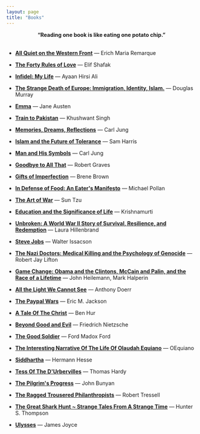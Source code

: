 ```yaml
---
layout: page
title: "Books"
---
```


<center><strong>“Reading one book is like eating one potato chip.” </strong></center>

<br>


- __[All Quiet on the Western Front](https://www.goodreads.com/book/show/355697.All_Quiet_on_the_Western_Front)__ ― Erich Maria Remarque

- __[The Forty Rules of Love](https://www.goodreads.com/book/show/6642715-the-forty-rules-of-love)__ ― Elif Shafak

- __[Infidel: My Life](https://www.goodreads.com/book/show/81227.Infidel)__ ― Ayaan Hirsi Ali

- __[The Strange Death of Europe: Immigration, Identity, Islam.](https://www.goodreads.com/book/show/33584231-the-strange-death-of-europe)__ ― Douglas Murray

- __[Emma](https://www.goodreads.com/book/show/6969.Emma)__ ― Jane Austen

- __[Train to Pakistan](https://www.goodreads.com/book/show/785454.Train_to_Pakistan)__ ― Khushwant Singh

- __[Memories, Dreams, Reflections](https://www.goodreads.com/book/show/612188.Memories_Dreams_Reflections)__ ― Carl Jung

- __[Islam and the Future of Tolerance](https://www.goodreads.com/book/show/25151238-islam-and-the-future-of-tolerance)__ ― Sam Harris

- __[Man and His Symbols](https://www.goodreads.com/book/show/123632.Man_and_His_Symbols)__ ― Carl Jung

- __[Goodbye to All That](https://www.goodreads.com/book/show/55428.Goodbye_to_All_That)__ ― Robert Graves

- __[Gifts of Imperfection](https://www.goodreads.com/book/show/7015403-the-gifts-of-imperfection)__ ― Brene Brown

- __[In Defense of Food: An Eater's Manifesto](https://www.goodreads.com/book/show/315425.In_Defense_of_Food)__ ― Michael Pollan

- __[The Art of War](https://www.goodreads.com/book/show/10534.The_Art_of_War)__ ― Sun Tzu

- __[Education and the Significance of Life](https://www.goodreads.com/book/show/353435.Education_and_the_Significance_of_Life)__ ― Krishnamurti

- __[Unbroken: A World War II Story of Survival, Resilience, and Redemption](https://www.goodreads.com/book/show/8664353-unbroken)__ ― Laura Hillenbrand

- __[Steve Jobs](https://www.goodreads.com/book/show/11084145-steve-jobs)__ ― Walter Issacson

- __[The Nazi Doctors: Medical Killing and the Psychology of Genocide](https://www.goodreads.com/book/show/173187.The_Nazi_Doctors)__ ― Robert Jay Lifton

- __[Game Change: Obama and the Clintons, McCain and Palin, and the Race of a Lifetime](https://www.goodreads.com/book/show/6694937-game-change)__ ― John Heilemann, Mark Halperin

- __[All the Light We Cannot See](https://www.goodreads.com/book/show/18143977-all-the-light-we-cannot-see)__ ― Anthony Doerr

- __[The Paypal Wars](https://www.goodreads.com/book/show/4052.The_PayPal_Wars)__ ― Eric M. Jackson

- __[A Tale Of The Christ](https://www.goodreads.com/book/show/387749.Ben_Hur)__ ― Ben Hur

- __[Beyond Good and Evil](https://www.goodreads.com/book/show/12321.Beyond_Good_and_Evil)__ ― Friedrich Nietzsche

- __[The Good Soldier](https://www.goodreads.com/book/show/7628.The_Good_Soldier)__ ― Ford Madox Ford

- __[The Interesting Narrative Of The Life Of Olaudah Equiano](https://www.goodreads.com/book/show/240009.The_Interesting_Narrative_of_the_Life_of_Olaudah_Equiano)__ ― OEquiano

- __[Siddhartha](https://www.goodreads.com/book/show/52036.Siddhartha)__ ― Hermann Hesse

- __[Tess Of The D'Urbervilles](https://www.goodreads.com/book/show/32261.Tess_of_the_D_Urbervilles)__ ― Thomas Hardy

- __[The Pilgrim's Progress](https://www.goodreads.com/book/show/29797.The_Pilgrim_s_Progress)__ ― John Bunyan

- __[The Ragged Trousered Philanthropists](https://www.goodreads.com/book/show/921359.The_Ragged_Trousered_Philanthropists)__ ― Robert Tressell

- __[The Great Shark Hunt ~ Strange Tales From A Strange Time](https://www.goodreads.com/book/show/10878.The_Great_Shark_Hunt)__ ― Hunter S. Thompson

- __[Ulysses](https://www.goodreads.com/book/show/338798.Ulysses)__ ― James Joyce
